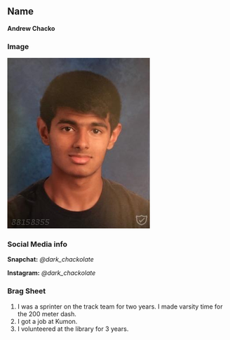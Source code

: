## Name
**Andrew Chacko**

### Image
<img src="MyPicture.JPG">

### Social Media info
**Snapchat:** *@dark_chackolate*

**Instagram:** *@dark_chackolate*

### Brag Sheet
1. I was a sprinter on the track team for two years. I made varsity time for the 200 meter dash.
2. I got a job at Kumon.
3. I volunteered at the library for 3 years.
